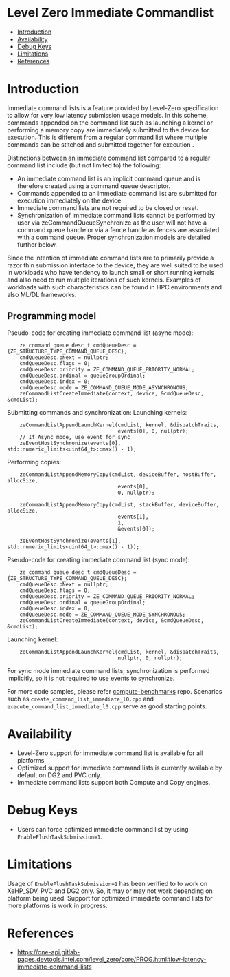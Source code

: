 <!---

Copyright (C) 2022 Intel Corporation

SPDX-License-Identifier: MIT

-->

# Level Zero Immediate Commandlist

* [Introduction](#Introduction)
* [Availability](#Availability)
* [Debug Keys](#Debug-Keys)
* [Limitations](#Limitations)
* [References](#References)

# Introduction

Immediate command lists is a feature provided by Level-Zero specification to allow for very low latency submission usage models. In this scheme, commands appended on the command list such as launching a kernel or performing a memory copy are immediately submitted to the device for execution. This is different from a regular command list where multiple commands can be stitched and submitted together for execution .

Distinctions between an immediate command list compared to a regular command list include (but not limited to) the following:

* An immediate command list is an implicit command queue and is therefore created using a command queue descriptor.
* Commands appended to an immediate command list are submitted for execution immediately on the device.
* Immediate command lists are not required to be closed or reset.
* Synchronization of immediate command lists cannot be performed by user via zeCommandQueueSynchronize as the user will not have a command queue handle or via a fence handle as fences are associated with a command queue. Proper synchronization models are detailed further below.

Since the intention of immediate command lists are to primarily provide a razor thin submission interface to the device, they are well suited to be used in workloads who have tendency to launch small or short running kernels and also need to run multiple iterations of such kernels. Examples of workloads with such characteristics can be found in HPC environments and also ML/DL frameworks.

## Programming model

Pseudo-code for creating immediate command list (async mode):
```
    ze_command_queue_desc_t cmdQueueDesc = {ZE_STRUCTURE_TYPE_COMMAND_QUEUE_DESC};
    cmdQueueDesc.pNext = nullptr;
    cmdQueueDesc.flags = 0;
    cmdQueueDesc.priority = ZE_COMMAND_QUEUE_PRIORITY_NORMAL;
    cmdQueueDesc.ordinal = queueGroupOrdinal;
    cmdQueueDesc.index = 0;
    cmdQueueDesc.mode = ZE_COMMAND_QUEUE_MODE_ASYNCHRONOUS;
    zeCommandListCreateImmediate(context, device, &cmdQueueDesc, &cmdList);
```

Submitting commands and synchronization:
Launching kernels:
```
    zeCommandListAppendLaunchKernel(cmdList, kernel, &dispatchTraits,
                                    events[0], 0, nullptr);
    // If Async mode, use event for sync
    zeEventHostSynchronize(events[0], std::numeric_limits<uint64_t>::max() - 1);
```

Performing copies:
```
    zeCommandListAppendMemoryCopy(cmdList, deviceBuffer, hostBuffer, allocSize,
                                    events[0],
                                    0, nullptr);

    zeCommandListAppendMemoryCopy(cmdList, stackBuffer, deviceBuffer, allocSize,
                                    events[1],
                                    1,
                                    &events[0]);

    zeEventHostSynchronize(events[1], std::numeric_limits<uint64_t>::max() - 1));
```

Pseudo-code for creating immediate command list (sync mode):
```
    ze_command_queue_desc_t cmdQueueDesc = {ZE_STRUCTURE_TYPE_COMMAND_QUEUE_DESC};
    cmdQueueDesc.pNext = nullptr;
    cmdQueueDesc.flags = 0;
    cmdQueueDesc.priority = ZE_COMMAND_QUEUE_PRIORITY_NORMAL;
    cmdQueueDesc.ordinal = queueGroupOrdinal;
    cmdQueueDesc.index = 0;
    cmdQueueDesc.mode = ZE_COMMAND_QUEUE_MODE_SYNCHRONOUS;
    zeCommandListCreateImmediate(context, device, &cmdQueueDesc, &cmdList);
```

Launching kernel:
```
    zeCommandListAppendLaunchKernel(cmdList, kernel, &dispatchTraits,
                                    nullptr, 0, nullptr);
```

For sync mode immediate command lists, synchronization is performed implicitly, so it is not required to use events to synchronize.

For more code samples, please refer [compute-benchmarks](https://github.com/intel/compute-benchmarks/) repo. Scenarios such as  `create_command_list_immediate_l0.cpp` and `execute_command_list_immediate_l0.cpp` serve as good starting points.

# Availability

* Level-Zero support for immediate command list is available for all platforms
* Optimized support for immediate command lists is currently available by default on DG2 and PVC only.
* Immediate command lists support both Compute and Copy engines.

# Debug Keys

* Users can force optimized immediate command list by using `EnableFlushTaskSubmission=1`.

# Limitations
 Usage of `EnableFlushTaskSubmission=1` has been verified to to work on XeHP_SDV, PVC and DG2 only. So, it may or may not work depending on platform being used. Support for optimized immediate command lists for more platforms is work in progress.
 
# References

* https://one-api.gitlab-pages.devtools.intel.com/level_zero/core/PROG.html#low-latency-immediate-command-lists
